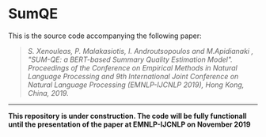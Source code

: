 # SumQE
This is the source code accompanying the following paper: 
>*S. Xenouleas, P. Malakasiotis, I. Androutsopoulos and M.Apidianaki , "SUM-QE: a BERT-based Summary Quality Estimation Model".
> Proceedings of the Conference on Empirical Methods in Natural Language Processing and 9th International Joint Conference on Natural Language Processing (EMNLP-IJCNLP 2019), Hong Kong, China, 2019.*

---
**This repository is under construction. The code will be fully functionall until the presentation of the paper at EMNLP-IJCNLP on November 2019**
